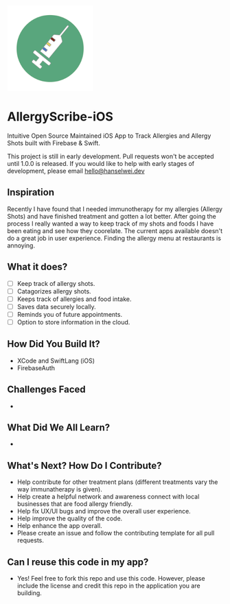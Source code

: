 <img src="allergyscribe-logo.png" data-canonical-src="https://github.com/darkmastermindz/AllergyScribe-iOS/blob/master/allergyscribe-logo.png" width="200" height="200"/>

# AllergyScribe-iOS
Intuitive Open Source Maintained iOS App to Track Allergies and Allergy Shots built with Firebase &amp; Swift.

This project is still in early development. Pull requests won't be accepted until 1.0.0 is released. 
If you would like to help with early stages of development, please email hello@hanselwei.dev

## Inspiration
  Recently I have found that I needed immunotherapy for my allergies (Allergy Shots) and have finished treatment and gotten a lot better. 
  After going the process I really wanted a way to keep track of my shots and foods I have been eating and see how they coorelate.
  The current apps available doesn't do a great job in user experience.
  Finding the allergy menu at restaurants is annoying.
   
## What it does?
  - [ ] Keep track of allergy shots.
  - [ ] Catagorizes allergy shots.
  - [ ] Keeps track of allergies and food intake.
  - [ ] Saves data securely locally.
  - [ ] Reminds you of future appointments.
  - [ ] Option to store information in the cloud.

## How Did You Build It?
  - XCode and SwiftLang (iOS)
  - FirebaseAuth
  
## Challenges Faced
  -

## What Did We All Learn?
  -

## What's Next? How Do I Contribute?
  - Help contribute for other treatment plans (different treatments vary the way immunatherapy is given). 
  - Help create a helpful network and awareness connect with local businesses that are food allergy friendly.
  - Help fix UX/UI bugs and improve the overall user experience.
  - Help improve the quality of the code.
  - Help enhance the app overall.
  - Please create an issue and follow the contributing template for all pull requests.

## Can I reuse this code in my app?
  - Yes! Feel free to fork this repo and use this code. However, please include the license and credit this repo in the application you are building.
